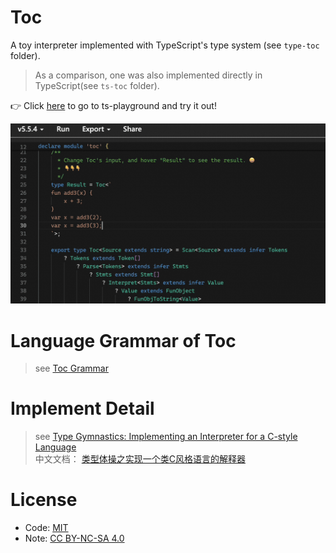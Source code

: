 # Toc
A toy interpreter implemented with TypeScript's type system (see `type-toc` folder).
> As a comparison, one was also implemented directly in TypeScript(see `ts-toc` folder).

👉 Click [here](https://tsplay.dev/wRB0Yw) to go to ts-playground and try it out!

![type-toc-demo](./docs/imgs/type-toc-demo.gif)

# Language Grammar of Toc
> see [Toc Grammar](./docs/grammar.md)

# Implement Detail
> see [Type Gymnastics: Implementing an Interpreter for a C-style Language](./docs/implement-detail_en.md)  
> 中文文档： [类型体操之实现一个类C风格语言的解释器](./docs/implement-detail.md)

# License
- Code: [MIT](https://opensource.org/licenses/MIT)
- Note: [CC BY-NC-SA 4.0](https://creativecommons.org/licenses/by-nc-sa/4.0/)